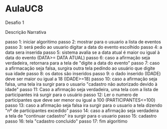 # AulaUC8

Desafio 1

Descrição Narrativa

passo 1: iniciar algoritimo
passo 2: mostrar para o usuario a lista de eventos
passo 3: será pedio ao usuario digitar a data do evento escolhido
passo 4: a data sera inserida
passo 5: sistema avalia se a data atual é maior ou igual à data do evento (DATA>= DATA ATUAL)
passo 6: caso a afirmação seja verdadeira, retornara para a tela de "digite a data do evento"
passo 7: caso a afirmacação seja falsa, surgira outra tela pedindo ao usuário que digite sua idade
passo 8: os datos são inseridos
passo 9: o dado inserido (IDADE) deve ser maior ou igual a 18 (IDADE>=18)
passo 10: caso a afirmação seja falsa, uma tela ira surgir para o usuario "cadastro não autorizado devido à idade"
passo 11: Caso a afirmação seja verdadeira, uma tela com a lista de participantes irá surgir para o usuário
passo 12: Ler o numero de participantes que deve ser menor ou igual a 100 (PARTICIPANTES<=100)
passo 13: caso a afirmação seja falsa ira surgir para o usuario a tela dizendo "nº de participantes excedido"
passo 14: caso a afirmação seja verdadeira a tela de "continuar cadastro" ira surgir para o usuario
passo 15: cadastro
passo 16: tela "cadastro concluido"
passo 17: fim algoritimo